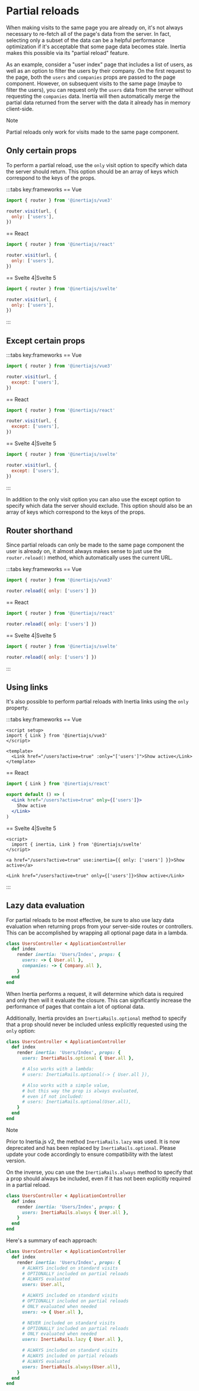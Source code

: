 # Partial reloads

When making visits to the same page you are already on, it's not always necessary to re-fetch all of the page's data from the server. In fact, selecting only a subset of the data can be a helpful performance optimization if it's acceptable that some page data becomes stale. Inertia makes this possible via its "partial reload" feature.

As an example, consider a "user index" page that includes a list of users, as well as an option to filter the users by their company. On the first request to the page, both the `users` and `companies` props are passed to the page component. However, on subsequent visits to the same page (maybe to filter the users), you can request only the `users` data from the server without requesting the `companies` data. Inertia will then automatically merge the partial data returned from the server with the data it already has in memory client-side.

> [!NOTE]
> Partial reloads only work for visits made to the same page component.

## Only certain props

To perform a partial reload, use the `only` visit option to specify which data the server should return. This option should be an array of keys which correspond to the keys of the props.

:::tabs key:frameworks
== Vue

```js
import { router } from '@inertiajs/vue3'

router.visit(url, {
  only: ['users'],
})
```

== React

```jsx
import { router } from '@inertiajs/react'

router.visit(url, {
  only: ['users'],
})
```

== Svelte 4|Svelte 5

```js
import { router } from '@inertiajs/svelte'

router.visit(url, {
  only: ['users'],
})
```

:::

## Except certain props

:::tabs key:frameworks
== Vue

```js
import { router } from '@inertiajs/vue3'

router.visit(url, {
  except: ['users'],
})
```

== React

```jsx
import { router } from '@inertiajs/react'

router.visit(url, {
  except: ['users'],
})
```

== Svelte 4|Svelte 5

```js
import { router } from '@inertiajs/svelte'

router.visit(url, {
  except: ['users'],
})
```

:::

In addition to the only visit option you can also use the except option to specify which data the server should exclude. This option should also be an array of keys which correspond to the keys of the props.

## Router shorthand

Since partial reloads can only be made to the same page component the user is already on, it almost always makes sense to just use the `router.reload()` method, which automatically uses the current URL.

:::tabs key:frameworks
== Vue

```js
import { router } from '@inertiajs/vue3'

router.reload({ only: ['users'] })
```

== React

```js
import { router } from '@inertiajs/react'

router.reload({ only: ['users'] })
```

== Svelte 4|Svelte 5

```js
import { router } from '@inertiajs/svelte'

router.reload({ only: ['users'] })
```

:::

## Using links

It's also possible to perform partial reloads with Inertia links using the `only` property.

:::tabs key:frameworks
== Vue

```vue
<script setup>
import { Link } from '@inertiajs/vue3'
</script>

<template>
  <Link href="/users?active=true" :only="['users']">Show active</Link>
</template>
```

== React

```jsx
import { Link } from '@inertiajs/react'

export default () => (
  <Link href="/users?active=true" only={['users']}>
    Show active
  </Link>
)
```

== Svelte 4|Svelte 5

```svelte
<script>
  import { inertia, Link } from '@inertiajs/svelte'
</script>

<a href="/users?active=true" use:inertia={{ only: ['users'] }}>Show active</a>

<Link href="/users?active=true" only={['users']}>Show active</Link>
```

:::

## Lazy data evaluation

For partial reloads to be most effective, be sure to also use lazy data evaluation when returning props from your server-side routes or controllers. This can be accomplished by wrapping all optional page data in a lambda.

```ruby
class UsersController < ApplicationController
  def index
    render inertia: 'Users/Index', props: {
      users: -> { User.all },
      companies: -> { Company.all },
    }
  end
end
```

When Inertia performs a request, it will determine which data is required and only then will it evaluate the closure. This can significantly increase the performance of pages that contain a lot of optional data.

Additionally, Inertia provides an `InertiaRails.optional` method to specify that a prop should never be included unless explicitly requested using the `only` option:

```ruby
class UsersController < ApplicationController
  def index
    render inertia: 'Users/Index', props: {
      users: InertiaRails.optional { User.all },

      # Also works with a lambda:
      # users: InertiaRails.optional(-> { User.all }),

      # Also works with a simple value,
      # but this way the prop is always evaluated,
      # even if not included:
      # users: InertiaRails.optional(User.all),
    }
  end
end
```

> [!NOTE]
> Prior to Inertia.js v2, the method `InertiaRails.lazy` was used. It is now deprecated and has been replaced by `InertiaRails.optional`. Please update your code accordingly to ensure compatibility with the latest version.

On the inverse, you can use the `InertiaRails.always` method to specify that a prop should always be included, even if it has not been explicitly required in a partial reload.

```ruby
class UsersController < ApplicationController
  def index
    render inertia: 'Users/Index', props: {
      users: InertiaRails.always { User.all },
    }
  end
end
```

Here's a summary of each approach:

```ruby
class UsersController < ApplicationController
  def index
    render inertia: 'Users/Index', props: {
      # ALWAYS included on standard visits
      # OPTIONALLY included on partial reloads
      # ALWAYS evaluated
      users: User.all,

      # ALWAYS included on standard visits
      # OPTIONALLY included on partial reloads
      # ONLY evaluated when needed
      users: -> { User.all },

      # NEVER included on standard visits
      # OPTIONALLY included on partial reloads
      # ONLY evaluated when needed
      users: InertiaRails.lazy { User.all },

      # ALWAYS included on standard visits
      # ALWAYS included on partial reloads
      # ALWAYS evaluated
      users: InertiaRails.always(User.all),
    }
  end
end
```
